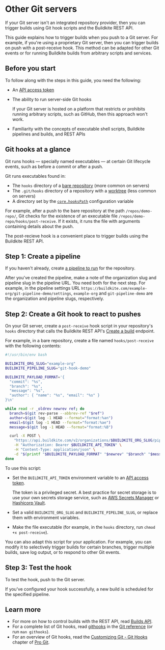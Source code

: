 # Other Git servers

If your Git server isn't an integrated repository provider, then you can trigger builds using Git hook scripts and the Buildkite REST API.

This guide explains how to trigger builds when you push to a Git server.
For example, if you're using a proprietary Git server, then you can trigger builds on push with a post-receive hook.
This method can be adapted for other Git events or for running Buildkite builds from arbitrary scripts and services.

## Before you start

To follow along with the steps in this guide, you need the following:

- An [API access token](/docs/apis/managing-api-tokens)

- The ability to run server-side Git hooks

    If your Git server is hosted on a platform that restricts or prohibits running arbitrary scripts, such as GitHub, then this approach won't work.

- Familiarity with the concepts of executable shell scripts, Buildkite pipelines and builds, and REST APIs

## Git hooks at a glance

Git runs hooks — specially named executables — at certain Git lifecycle events, such as before a commit or after a push.

Git runs executables found in:

- The `hooks` directory of a [bare repository](https://git-scm.com/docs/gitglossary#Documentation/gitglossary.txt-aiddefbarerepositoryabarerepository) (more common on servers)
- The `.git/hooks` directory of a repository with a [worktree](https://git-scm.com/docs/gitglossary#Documentation/gitglossary.txt-aiddefworktreeaworktree) (less common on servers)
- A directory set by the [`core.hooksPath`](https://git-scm.com/docs/git-config#Documentation/git-config.txt-corehooksPath) configuration variable

For example, after a push to the bare repository at the path `/repos/demo-repo/`, Git checks for the existence of an executable file `/repos/demo-repo/hooks/post-receive`.
If it exists, it runs the file with arguments containing details about the push.

The post-recieve hook is a convenient place to trigger builds using the Buildkite REST API.

## Step 1: Create a pipeline

If you haven't already, create [a pipeline to run](/docs/pipelines/defining-steps) for the repository.

After you've created the pipeline, make a note of the organization slug and pipeline slug in the pipeline URL.
You need both for the next step.
For example, in the pipeline settings URL `https://buildkite.com/example-org/git-pipeline-demo/settings`, `example-org` and `git-pipeline-demo` are the organization and pipeline slugs, respectively.

## Step 2: Create a Git hook to react to pushes

On your Git server, create a `post-receive` hook script in your repository's `hooks` directory that calls the Buildkite REST API's [Create a build](/docs/apis/rest-api/builds#create-a-build) endpoint.

For example, in a bare repository, create a file named `hooks/post-receive` with the following contents:

```bash
#!/usr/bin/env bash

BUILDKITE_ORG_SLUG="example-org"
BUILDKITE_PIPELINE_SLUG="git-hook-demo"

BUILDKITE_PAYLOAD_FORMAT='{
  "commit": "%s",
  "branch": "%s",
  "message": "%s",
  "author": { "name": "%s", "email": "%s" }
}\n'

while read -r _oldrev newrev ref; do
  branch=$(git rev-parse --abbrev-ref "$ref")
  author=$(git log -1 HEAD --format="format:%an")
  email=$(git log -1 HEAD --format="format:%ae")
  message=$(git log -1 HEAD --format="format:%B")

  curl -X POST \
    "https://api.buildkite.com/v2/organizations/$BUILDKITE_ORG_SLUG/pipelines/$BUILDKITE_PIPELINE_SLUG/builds" \
    -H "Authorization: Bearer $BUILDKITE_API_TOKEN" \
    -H "Content-Type: application/json" \
    -d "$(printf "$BUILDKITE_PAYLOAD_FORMAT" "$newrev" "$branch" "$message" "$author" "$email")"
done
```

To use this script:

- Set the `BUILDKITE_API_TOKEN` environment variable to an [API access token](/docs/apis/managing-api-tokens).

    The token is a privileged secret.
    A best practice for secret storage is to use your own secrets storage service, such as [AWS Secrets Manager](https://aws.amazon.com/secrets-manager/) or [Hashicorp Vault](https://www.vaultproject.io).

- Set a valid `BUILDKITE_ORG_SLUG` and `BUILDKITE_PIPELINE_SLUG`, or replace them with environment variables.
- Make the file executable (for example, in the `hooks` directory, run `chmod +x post-receive`).

You can also adapt this script for your application.
For example, you can modify it to selectively trigger builds for certain branches, trigger multiple builds, save log output, or to respond to other Git events.

## Step 3: Test the hook

To test the hook, push to the Git server.

If you've configured your hook successfully, a new build is scheduled for the specified pipeline.

## Learn more

- For more on how to control builds with the REST API, read [Builds API](/docs/apis/rest-api/builds).
- For a complete list of Git hooks, read [githooks](https://git-scm.com/docs/githooks) in the [Git reference](https://git-scm.com/docs) (or run `man githooks`).
- For an overview of Git hooks, read the [Customizing Git - Git Hooks](https://git-scm.com/book/en/Customizing-Git-Git-Hooks) chapter of [Pro Git](https://git-scm.com/book/en/).
